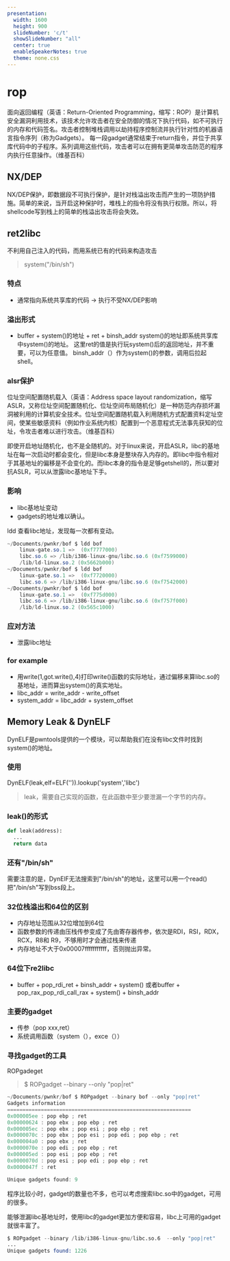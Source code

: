 ```yaml
---
presentation:
  width: 1600
  height: 900
  slideNumber: 'c/t'
  showSlideNumber: "all"
  center: true
  enableSpeakerNotes: true
  theme: none.css
---
```


<!-- slide data-notes="" -->
# rop

面向返回编程（英语：Return-Oriented Programming，缩写：ROP）是计算机安全漏洞利用技术，该技术允许攻击者在安全防御的情况下执行代码，如不可执行的内存和代码签名。攻击者控制堆栈调用以劫持程序控制流并执行针对性的机器语言指令序列（称为Gadgets）。 每一段gadget通常结束于return指令，并位于共享库代码中的子程序。系列调用这些代码，攻击者可以在拥有更简单攻击防范的程序内执行任意操作。（维基百科）
<!-- slide data-notes="" -->
## NX/DEP
NX/DEP保护，即数据段不可执行保护，是针对栈溢出攻击而产生的一项防护措施。简单的来说，当开启这种保护时，堆栈上的指令将没有执行权限。所以，将shellcode写到栈上的简单的栈溢出攻击将会失效。
<!-- slide data-notes="" -->
## ret2libc
不利用自己注入的代码，而用系统已有的代码来构造攻击
> system("/bin/sh")
### 特点
- 通常指向系统共享库的代码 -> 执行不受NX/DEP影响
<!-- slide data-notes="" -->
### 溢出形式
- buffer + system()的地址 + ret + binsh_addr
system()的地址即系统共享库中system()的地址。
这里ret的值是执行玩system()后的返回地址，并不重要，可以为任意值。
binsh_addr（）作为system()的参数，调用后拉起shell。

<!-- slide data-notes="" -->
### alsr保护
位址空间配置随机载入（英语：Address space layout randomization，缩写ASLR，又称位址空间配置随机化、位址空间布局随机化）是一种防范内存损坏漏洞被利用的计算机安全技术。位址空间配置随机载入利用随机方式配置资料定址空间，使某些敏感资料（例如作业系统内核）配置到一个恶意程式无法事先获知的位址，令攻击者难以进行攻击。（维基百科）
<!-- slide data-notes="" -->
即使开启地址随机化，也不是全随机的。对于linux来说，开启ASLR，libc的基地址在每一次启动时都会变化，但是libc本身是整块存入内存的。即libc中指令相对于其基地址的偏移是不会变化的。而libc本身的指令是足够getshell的，所以要对抗ASLR，可以从泄露libc基地址下手。
<!-- slide data-notes="" -->
### 影响
- libc基地址变动
- gadgets的地址难以确认。
<!-- slide data-notes="" -->
ldd <binary>查看libc地址，发现每一次都有变动。
```c#
~/Documents/pwnkr/bof $ ldd bof
	linux-gate.so.1 =>  (0xf7777000)
	libc.so.6 => /lib/i386-linux-gnu/libc.so.6 (0xf7599000)
	/lib/ld-linux.so.2 (0x5662b000)
~/Documents/pwnkr/bof $ ldd bof
	linux-gate.so.1 =>  (0xf7720000)
	libc.so.6 => /lib/i386-linux-gnu/libc.so.6 (0xf7542000)
~/Documents/pwnkr/bof $ ldd bof
	linux-gate.so.1 =>  (0xf775d000)
	libc.so.6 => /lib/i386-linux-gnu/libc.so.6 (0xf757f000)
	/lib/ld-linux.so.2 (0x565c1000)

```
<!-- slide data-notes="" -->
### 应对方法
- 泄露libc地址
### for example
- 用write(1,got.write(),4)打印write()函数的实际地址，通过偏移来算libc.so的基地址，进而算出system()的真实地址。
- libc_addr = write_addr - write_offset
- system_addr = libc_addr + system_offset

<!-- slide data-notes="" -->
## Memory Leak & DynELF
DynELF是pwntools提供的一个模块，可以帮助我们在没有libc文件时找到system()的地址。
### 使用
DynELF(leak,elf=ELF('<binary>')).lookup('system','libc')
> leak，需要自己实现的函数，在此函数中至少要泄漏一个字节的内存。

<!-- slide data-notes="" -->
### leak()的形式
```python
def leak(address):
  ...
  return data
```
<!-- slide data-notes="" -->
### 还有"/bin/sh"
需要注意的是，DynElF无法搜索到"/bin/sh"的地址，这里可以用一个read()把"/bin/sh"写到bss段上。
<!-- slide data-notes="" -->
### 32位栈溢出和64位的区别
- 内存地址范围从32位增加到64位
- 函数参数的传递由压栈传参变成了先由寄存器传参，依次是RDI，RSI，RDX，RCX，R8和 R9，不够用时才会通过栈来传递
- 内存地址不大于0x00007fffffffffff，否则抛出异常。

### 64位下re2libc
- buffer + pop_rdi_ret + binsh_addr + system()
  或者buffer + pop_rax_pop_rdi_call_rax + system() + binsh_addr 
### 主要的gadget
- 传参（pop xxx,ret）
- 系统调用函数（system（），exce（））
<!-- slide data-notes="" -->
### 寻找gadget的工具
ROPgadeget
> $ ROPgadget --binary <binary> --only "pop|ret" 
```c#
~/Documents/pwnkr/bof $ ROPgadget --binary bof --only "pop|ret"
Gadgets information
============================================================
0x000005ee : pop ebp ; ret
0x00000624 : pop ebx ; pop ebp ; ret
0x000005ec : pop ebx ; pop esi ; pop ebp ; ret
0x0000070c : pop ebx ; pop esi ; pop edi ; pop ebp ; ret
0x000004a0 : pop ebx ; ret
0x0000070e : pop edi ; pop ebp ; ret
0x000005ed : pop esi ; pop ebp ; ret
0x0000070d : pop esi ; pop edi ; pop ebp ; ret
0x0000047f : ret

Unique gadgets found: 9
```
程序比较小时，gadget的数量也不多，也可以考虑搜索libc.so中的gadget，可用的很多。
<!-- slide data-notes="" -->
能够泄漏libc基地址时，使用libc的gadget更加方便和容易，libc上可用的gadget就很丰富了。
```s
$ ROPgadget --binary /lib/i386-linux-gnu/libc.so.6  --only "pop|ret"
...
Unique gadgets found: 1226

```
<!-- slide data-notes="" -->

<!-- slide data-notes="" -->